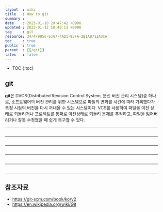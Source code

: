 ```yaml
---
layout  : wiki
title   : How to git 
summary : 
date    : 2023-01-10 20:47:42 +0900
updated : 2023-01-12 18:40:13 +0900
tag     : git
resource: 34/4F9056-63A7-4AD1-93FA-2B1A0712A0CA
toc     : true
public  : true
parent  : [[/git]]
latex   : false
---
```

* TOC
{:toc}

## git
**git**은 DVCS(Distributed Revision Control System, 분산 버전 관리 시스템)중 하나로, 소프트웨어의 버전 관리를 위한 시스템으로 
파일의 변화를 시간에 따라 기록했다가 특정 시점의 버전을 다시 꺼내올 수 있는 시스템이다. VCS를 사용하여 파일을 이전 상태로 되돌리거나 프로젝트를 통째로 이전상태로 
되돌려 문제를 추적하고, 파일을 잃어버리거나 잘못 수정했을 때 쉽게 복구할 수 있다.


---

##


---

##

---

##


---

##


---

##


---

##










## 참조자료
- https://git-scm.com/book/ko/v2
- https://en.wikipedia.org/wiki/Git
